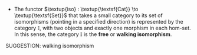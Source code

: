 -  The functor $\textup{iso} : \textup{\textsf{Cat}} \to \textup{\textsf{Set}}$ that takes a small category to its set of isomorphisms (pointing in a specified direction) is represented by the category $\mathbb{I}$, with two objects and exactly one morphism in each hom-set. In this sense, the category $\mathbb{I}$ is the **free** or **walking isomorphism**.

SUGGESTION: walking isomorphism